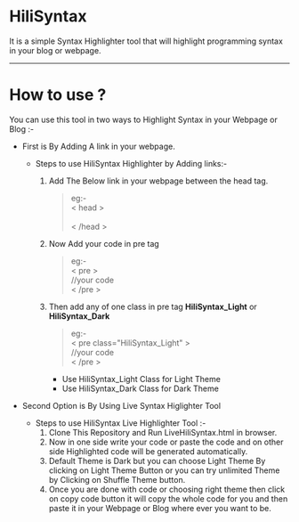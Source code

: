 # HiliSyntax
It is a simple Syntax Highlighter tool that will highlight programming syntax in your blog or webpage.

---

# How to use ?
 You can use this tool in two ways to Highlight Syntax in your Webpage or Blog :-
 
 + First is By Adding A link in your webpage.
   + Steps to use HiliSyntax Highlighter by Adding links:-
      1. Add The Below link in your webpage between the head tag.
          > <script type="text/javascript" src="./js/HiliSyntax_Live.js"></script>
        
          >   eg:- <br/>
               &lt; head &gt; <br/>
                  <script type="text/javascript" src="./js/HiliSyntax_Live.js"></script>
               <br/>
               &lt; /head &gt;
        
      2. Now Add your code in pre tag
          > eg:- <br/>
            &lt; pre &gt;<br/>
              //your code<br/>
            &lt; /pre &gt;
      3. Then add any of one class in pre tag **HiliSyntax_Light** or **HiliSyntax_Dark**
         > eg:- <br/>
             &lt; pre class="HiliSyntax_Light" &gt;<br/>
                //your code<br/>
              &lt; /pre &gt;
       
            + Use HiliSyntax_Light Class for Light Theme 
            + Use HiliSyntax_Dark  Class for Dark Theme
        
  + Second Option is By Using Live Syntax Higlighter Tool 
    + Steps to use HiliSyntax Live Highlighter Tool :-
      1. Clone This Repository and Run LiveHiliSyntax.html in browser.
      2. Now in one side write your code or paste the code and on other side Highlighted code will be generated automatically.
      3. Default Theme is Dark but you can choose Light Theme By clicking on Light Theme Button or you can try unlimited Theme by Clicking on Shuffle Theme button.
      4. Once you are done with code or choosing right theme then click on copy code button it will copy the whole code for you and then paste it in your Webpage or Blog where ever you want to be. 
      
           
